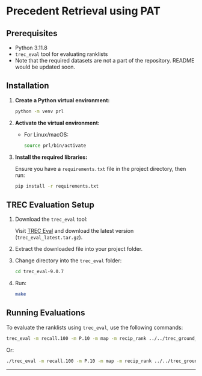 

# Precedent Retrieval using PAT



## Prerequisites

- Python 3.11.8
- `trec_eval` tool for evaluating ranklists
- Note that the required datasets are not a part of the repository. README would be updated soon. 

## Installation

1. **Create a Python virtual environment:**

   ```bash
   python -m venv prl
   ```

2. **Activate the virtual environment:**

   - For Linux/macOS:

     ```bash
     source prl/bin/activate
     ```

3. **Install the required libraries:**

   Ensure you have a `requirements.txt` file in the project directory, then run:

   ```bash
   pip install -r requirements.txt
   ```

## TREC Evaluation Setup

1. Download the `trec_eval` tool:
   
   Visit [TREC Eval](https://trec.nist.gov/trec_eval/) and download the latest version (`trec_eval_latest.tar.gz`).

2. Extract the downloaded file into your project folder.

3. Change directory into the `trec_eval` folder:

   ```bash
   cd trec_eval-9.0.7
   ```

4. Run:

   ```bash
   make
   ```

## Running Evaluations

To evaluate the ranklists using `trec_eval`, use the following commands:

```bash
trec_eval -m recall.100 -m P.10 -m map -m recip_rank ../../trec_ground_truth.txt ../../para_level_fix
```

Or:

```bash
./trec_eval -m recall.100 -m P.10 -m map -m recip_rank ../../trec_ground_truth.txt ../../para_level_fix
```

---
